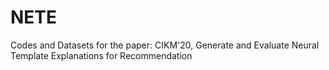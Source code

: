 # NETE
Codes and Datasets for the paper: CIKM'20, Generate and Evaluate Neural Template Explanations for Recommendation
